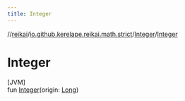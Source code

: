```yaml
---
title: Integer
---
```

//[reikai](../../../index.html)/[io.github.kerelape.reikai.math.strict](../index.html)/[Integer](index.html)/[Integer](-integer.html)



# Integer



[JVM]\
fun [Integer](-integer.html)(origin: [Long](https://kotlinlang.org/api/latest/jvm/stdlib/kotlin/-long/index.html))




